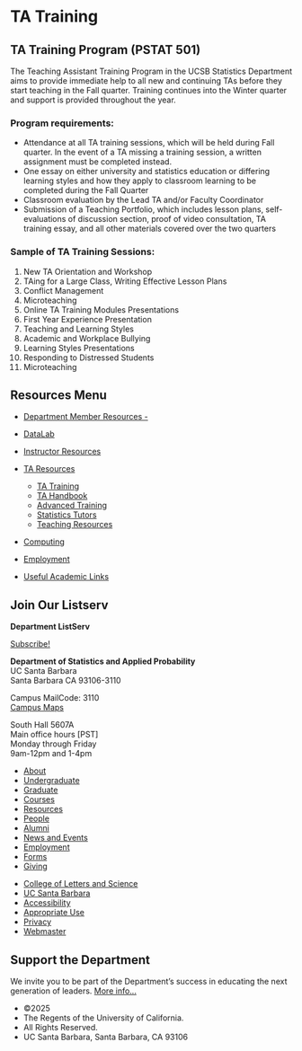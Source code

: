 # TA Training

## TA Training Program (PSTAT 501)

The Teaching Assistant Training Program in the UCSB Statistics Department aims to provide immediate help to all new and continuing TAs before they start teaching in the Fall quarter. Training continues into the Winter quarter and support is provided throughout the year.

### Program requirements:

- Attendance at all TA training sessions, which will be held during Fall quarter. In the event of a TA missing a training session, a written assignment must be completed instead.
- One essay on either university and statistics education or differing learning styles and how they apply to classroom learning to be completed during the Fall Quarter
- Classroom evaluation by the Lead TA and/or Faculty Coordinator
- Submission of a Teaching Portfolio, which includes lesson plans, self-evaluations of discussion section, proof of video consultation, TA training essay, and all other materials covered over the two quarters

### Sample of TA Training Sessions:

01. New TA Orientation and Workshop
02. TAing for a Large Class, Writing Effective Lesson Plans
03. Conflict Management
04. Microteaching
05. Online TA Training Modules Presentations
06. First Year Experience Presentation
07. Teaching and Learning Styles
08. Academic and Workplace Bullying
09. Learning Styles Presentations
10. Responding to Distressed Students
11. Microteaching

## Resources Menu

- [Department Member Resources -](/resources "Department Member Resources")
- [DataLab](/resources/statlab "DataLab")
- [Instructor Resources](/resources/instructor "Instructor Resources")
- [TA Resources](/resources/ta-resources "TA Resources")
  
  - [TA Training](/resources/ta-resources/training "TA Training")
  - [TA Handbook](/resources/ta-resources/handbook "TA Handbook")
  - [Advanced Training](/resources/ta-resources/advanced "Advanced Training")
  - [Statistics Tutors](/undergrad/tutors "Statistics Tutors")
  - [Teaching Resources](/resources/ta-resources/teach "Teaching Resources")
- [Computing](/resources/computing "Computing")
- [Employment](/about/employment "Employment")
- [Useful Academic Links](/resources/useful "Useful Academic Links")

## Join Our Listserv

**Department ListServ**

[Subscribe!](https://groups.google.com/u/1/a/pstat.ucsb.edu/g/pstat-undergrad?hl=en)

**Department of Statistics and Applied Probability**  
UC Santa Barbara  
Santa Barbara CA 93106-3110

Campus MailCode: 3110  
[Campus Maps](http://www.aw.id.ucsb.edu/maps/)

South Hall 5607A  
Main office hours \[PST]  
Monday through Friday  
9am-12pm and 1-4pm

- [About](/about "About")
- [Undergraduate](/undergrad)
- [Graduate](/graduate)
- [Courses](/courses)
- [Resources](/resources "Resources")
- [People](/people)
- [Alumni](/alumni "Undergraduate Alumni")
- [News and Events](/news)
- [Employment](/about/employment "Employment")
- [Forms](/forms "Forms")
- [Giving](/giving "Giving")

<!--THE END-->

- [College of Letters and Science](http://www.college.ucsb.edu "College of Letters and Science")
- [UC Santa Barbara](http://www.ucsb.edu "UC Santa Barbara")
- [Accessibility](/accessibility "Accessibility")
- [Appropriate Use](http://www.policy.ucsb.edu/terms_of_use/ "Appropriate Use")
- [Privacy](http://www.policy.ucsb.edu/privacy-notification/ "Privacy")
- [Webmaster](mailto:help@pstat.ucsb.edu "Webmaster")

## Support the Department

We invite you to be part of the Department’s success in educating the next generation of leaders. [More info...](/giving)

- ©2025
- The Regents of the University of California.
- All Rights Reserved.
- UC Santa Barbara, Santa Barbara, CA 93106